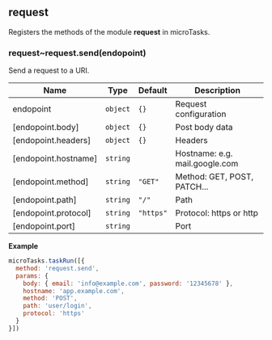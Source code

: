 <a name="module_request"></a>

## request
Registers the methods of the module **request** in microTasks.

<a name="module_request..request.send"></a>

### request~request.send(endopoint)
Send a request to a URI.


| Name | Type | Default | Description |
| --- | --- | --- | --- |
| endopoint | <code>object</code> | <code>{}</code> | Request configuration |
| [endopoint.body] | <code>object</code> | <code>{}</code> | Post body data |
| [endopoint.headers] | <code>object</code> | <code>{}</code> | Headers |
| [endopoint.hostname] | <code>string</code> |  | Hostname: e.g. mail.google.com |
| [endopoint.method] | <code>string</code> | <code>&quot;GET&quot;</code> | Method: GET, POST, PATCH... |
| [endopoint.path] | <code>string</code> | <code>&quot;/&quot;</code> | Path |
| [endopoint.protocol] | <code>string</code> | <code>&quot;https&quot;</code> | Protocol: https or http |
| [endopoint.port] | <code>string</code> |  | Port |

**Example**  
```js
microTasks.taskRun([{
  method: 'request.send',
  params: {
    body: { email: 'info@example.com', password: '12345678' },
    hostname: 'app.example.com',
    method: 'POST',
    path: 'user/login',
    protocol: 'https'
  }
}])
```
